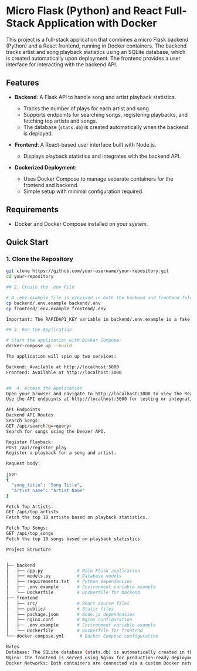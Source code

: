# Micro Flask (Python) and React Full-Stack Application with Docker

This project is a full-stack application that combines a micro Flask backend (Python) and a React frontend, running in Docker containers. The backend tracks artist and song playback statistics using an SQLite database, which is created automatically upon deployment. The frontend provides a user interface for interacting with the backend API.

## Features

- **Backend**: A Flask API to handle song and artist playback statistics.
  - Tracks the number of plays for each artist and song.
  - Supports endpoints for searching songs, registering playbacks, and fetching top artists and songs.
  - The database (`stats.db`) is created automatically when the backend is deployed.
  
- **Frontend**: A React-based user interface built with Node.js.
  - Displays playback statistics and integrates with the backend API.

- **Dockerized Deployment**:
  - Uses Docker Compose to manage separate containers for the frontend and backend.
  - Simple setup with minimal configuration required.

## Requirements

- Docker and Docker Compose installed on your system.

## Quick Start

### 1. Clone the Repository
```bash
git clone https://github.com/your-username/your-repository.git
cd your-repository

## 2. Create the .env File

# A .env.example file is provided in both the backend and frontend folders. Create a .env file based on them by running:
cp backend/.env.example backend/.env
cp frontend/.env.example frontend/.env

Important: The RAPIDAPI_KEY variable in backend/.env.example is a fake placeholder and must be replaced with your valid RapidAPI key.

## 3. Run the Application

# Start the application with Docker Compose:
docker-compose up --build

The application will spin up two services:

Backend: Available at http://localhost:5000
Frontend: Available at http://localhost:3000


##  4. Access the Application
Open your browser and navigate to http://localhost:3000 to view the React frontend.
Use the API endpoints at http://localhost:5000 for testing or integration.

API Endpoints
Backend API Routes
Search Songs:
GET /api/search?q=<query>
Search for songs using the Deezer API.

Register Playback:
POST /api/register_play
Register a playback for a song and artist.

Request body:

json
{
  "song_title": "Song Title",
  "artist_name": "Artist Name"
}

Fetch Top Artists:
GET /api/top_artists
Fetch the top 10 artists based on playback statistics.

Fetch Top Songs:
GET /api/top_songs
Fetch the top 10 songs based on playback statistics.

Project Structure


├── backend
│   ├── app.py             # Main Flask application
│   ├── models.py          # Database models
│   ├── requirements.txt   # Python dependencies
│   ├── .env.example       # Environment variable example
│   └── Dockerfile         # Dockerfile for backend
├── frontend
│   ├── src/               # React source files
│   ├── public/            # Static files
│   ├── package.json       # Node.js dependencies
│   ├── nginx.conf         # Nginx configuration
│   ├── .env.example       # Environment variable example
│   └── Dockerfile         # Dockerfile for frontend
└── docker-compose.yml      # Docker Compose configuration

Notes
Database: The SQLite database (stats.db) is automatically created in the backend container upon deployment. It persists playback statistics for songs and artists.
Nginx: The frontend is served using Nginx for production-ready deployment.
Docker Networks: Both containers are connected via a custom Docker network (app-network).